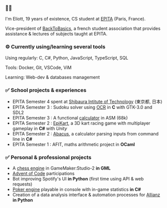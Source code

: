 ### 👋🌐
I'm Eliott, 19 years of existence, CS student at [EPITA](https://github.com/epita) (Paris, France).

Vice-president of [BackToBasics](https://linktr.ee/backtobasicsepita), a french student association that provides assistance & lectures of subjects taught at EPITA.

### ⚙️ Currently using/learning several tools
Using regularly: C, C#, Python, JavaScript, TypeScript, SQL

Tools: Docker, Git, VSCode, ViM

Learning: Web-dev & databases management

### ✅ School projects & experiences

- EPITA Semester 4 spent at [Shibaura Intitute of Technology](https://www.shibaura-it.ac.jp/en/) (東京都, 日本)
- EPITA Semester 3 : Sudoku solver using [OCR](https://github.com/EPITA-S3-OCR/OCR-Sudoku-Solver-S3-Project) in **C** with GTK-3.0 and SDL2
- EPITA Semester 3 : A functional [calculator](https://github.com/CapnDev-Git/ASM-Journey-S3/tree/main/Calculator) in ASM (68k)
- EPITA Semester 2 : [EpiKart](https://github.com/Team-BINBINKS/EpiKart-S2-Project), a 3D kart racing game with multiplayer gameplay in **C#** with _Unity_
- EPITA Semester 2 : [Abacus](https://github.com/CapnDev-Git/Abacus), a calculator parsing inputs from command line in **C#**
- EPITA Semester 1 : AFIT, maths arithmetic project in **OCaml**

### ✅ Personal & professional projects

- A [chess engine](https://github.com/CapnDev-Git/Chess-Engine-GML) in GameMaker:Studio-2 **in GML**
- [Advent of Code](https://github.com/CapnDev-Git/AdventOfCode) participations
- Bot improving Spotify's UI **in Python** (first time using API & web requests)
- [Poker engine](https://github.com/CapnDev-Git/PokerAI) playable in console with in-game statistics **in C#**
- Creation of a data analysis interface & automation processes for [Allianz](https://www.allianz.fr/) **in Python**
